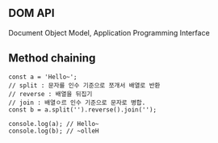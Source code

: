 ## DOM API
Document Object Model, Application Programming Interface

## Method chaining
 ```
 const a = 'Hello~';
 // split : 문자를 인수 기준으로 쪼개서 배열로 반환
 // reverse : 배열을 뒤집기
 // join : 배열ㅇ르 인수 기준으로 문자로 병합. 
 const b = a.split('').reverse().join('');
 
 console.log(a); // Hello~
 console.log(b); // ~olleH
 ```